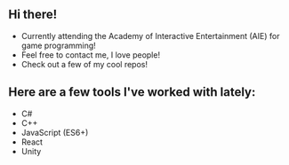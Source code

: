 ## Hi there!
- Currently attending the Academy of Interactive Entertainment (AIE) for game programming!
- Feel free to contact me, I love people!
- Check out a few of my cool repos!

## Here are a few tools I've worked with lately:
- C#
- C++
- JavaScript (ES6+)
- React
- Unity
